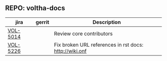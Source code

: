 

REPO: voltha-docs
-----------------

| jira | gerrit | Description |
| -----| ------ | ------------|
| [VOL-5014](https://jira.opencord.org/browse/VOL-5014) | | Review core contributors |
| [VOL-5226](https://jira.opencord.org/browse/VOL-5226) | | Fix broken URL references in rst docs: http://wiki.onf |